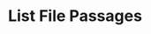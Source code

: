 ---
title: List File Passages
excerpt: List passages for a file
api:
  file: botpress-api.json
  operationId: listFilePassages
deprecated: false
hidden: false
metadata:
  title: ''
  description: ''
  robots: index
next:
  description: ''
---